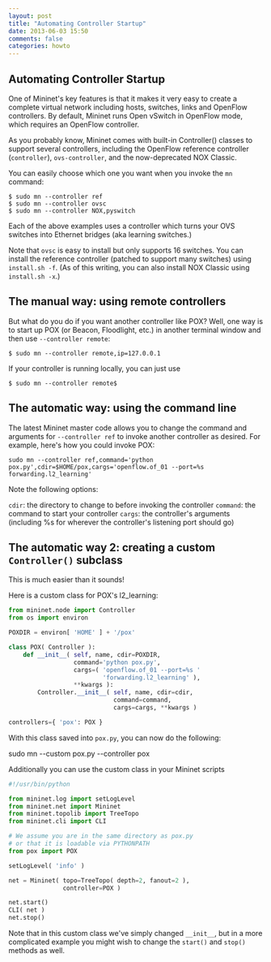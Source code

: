 ```yaml
---
layout: post
title: "Automating Controller Startup"
date: 2013-06-03 15:50
comments: false
categories: howto
---
```


## Automating Controller Startup

One of Mininet's key features is that it makes it very easy to create
a complete virtual network including hosts, switches, links and
OpenFlow controllers. By default, Mininet runs Open vSwitch
in OpenFlow mode, which requires an OpenFlow controller.

As you probably know, Mininet comes with built-in Controller() classes to
support several controllers, including the OpenFlow reference controller
(`controller`),  `ovs-controller`, and the now-deprecated NOX Classic.

You can easily choose which one you want when you invoke the `mn` command:

    $ sudo mn --controller ref
    $ sudo mn --controller ovsc
    $ sudo mn --controller NOX,pyswitch

Each of the above examples uses a controller which turns your OVS switches
into Ethernet bridges (aka learning switches.)

Note that `ovsc` is easy to install but only supports 16 switches.
You can install the reference controller (patched to support many switches)
using `install.sh -f`. (As of this writing, you can also install NOX
Classic using `install.sh -x`.)

## The manual way: using remote controllers

But what do you do if you want another controller like POX? Well, one
way is to start up POX (or Beacon, Floodlight, etc.) in another terminal
window and then use `--controller remote`:

    $ sudo mn --controller remote,ip=127.0.0.1

If your controller is running locally, you can just use

    $ sudo mn --controller remote$

## The automatic way: using the command line

The latest Mininet master code allows you to change the command and
arguments for `--controller ref` to invoke another controller as
desired. For example, here's how you could invoke POX:

    sudo mn --controller ref,command='python pox.py',cdir=$HOME/pox,cargs='openflow.of_01 --port=%s forwarding.l2_learning'

Note the following options:

`cdir`: the directory to change to before invoking the controller
`command`: the command to start your controller
`cargs`: the controller's arguments (including %s for wherever the controller's listening port should go)

## The automatic way 2: creating a custom `Controller()` subclass

This is much easier than it sounds!

Here is a custom class for POX's l2_learning:

```python
from mininet.node import Controller
from os import environ

POXDIR = environ[ 'HOME' ] + '/pox'

class POX( Controller ):
    def __init__( self, name, cdir=POXDIR,
                  command='python pox.py',
                  cargs=( 'openflow.of_01 --port=%s '
                          'forwarding.l2_learning' ),
                  **kwargs ):
        Controller.__init__( self, name, cdir=cdir,
                             command=command,
                             cargs=cargs, **kwargs )

controllers={ 'pox': POX }
```

With this class saved into `pox.py`, you can now do the following:

   sudo mn --custom pox.py --controller pox

Additionally you can use the custom class in your Mininet scripts

```python
#!/usr/bin/python

from mininet.log import setLogLevel
from mininet.net import Mininet
from mininet.topolib import TreeTopo
from mininet.cli import CLI

# We assume you are in the same directory as pox.py
# or that it is loadable via PYTHONPATH
from pox import POX

setLogLevel( 'info' )

net = Mininet( topo=TreeTopo( depth=2, fanout=2 ),
               controller=POX )

net.start()
CLI( net )
net.stop()
```

Note that in this custom class we've simply changed
`__init__`, but in a more complicated example you might
wish to change the `start()` and `stop()` methods as
well.

